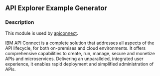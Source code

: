 ## API Explorer Example Generator

### Description

This module is used by [apiconnect](https://www.npmjs.com/package/apiconnect).

IBM API Connect is a complete solution that addresses all aspects of the API lifecycle, for both on-premises and cloud environments. It offers comprehensive capabilities to create, run, manage, secure and monetize APIs and microservices. Delivering an unparalleled, integrated user experience, it enables rapid deployment and simplified administration of APIs.
